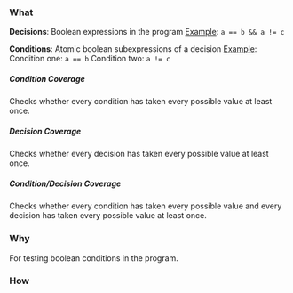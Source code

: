 ### What

**Decisions**: Boolean expressions in the program
<u>Example</u>: `a == b && a != c`

**Conditions**: Atomic boolean subexpressions of a decision
<u>Example</u>: Condition one: `a == b` Condition two: `a != c`

##### Condition Coverage
Checks whether every condition has taken every possible value at least once.

##### Decision Coverage
Checks whether every decision has taken every possible value at least once.

##### Condition/Decision Coverage
Checks whether every condition has taken every possible value and every decision has taken every possible value at least once.

### Why

For testing boolean conditions in the program.

### How